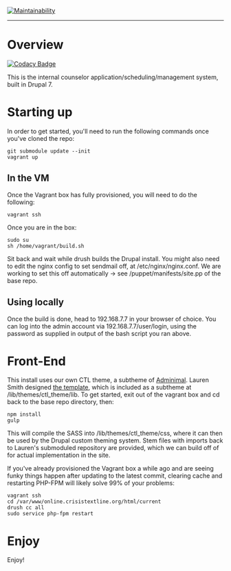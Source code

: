 [![Maintainability](https://api.codeclimate.com/v1/badges/99f54b0bcd254add71c5/maintainability)](https://codeclimate.com/github/MySolace/CTL-Online/maintainability)

---

# Overview

[![Codacy Badge](https://api.codacy.com/project/badge/Grade/238101e1a0f24f86938b7ec777d53853)](https://www.codacy.com/app/MySolace/CTL-Online?utm_source=github.com&utm_medium=referral&utm_content=MySolace/CTL-Online&utm_campaign=badger)

This is the internal counselor application/scheduling/management system, built in Drupal 7.

# Starting up

In order to get started, you'll need to run the following commands once you've cloned the repo:

```
git submodule update --init
vagrant up
```

## In the VM

Once the Vagrant box has fully provisioned, you will need to do the following:

```
vagrant ssh
```

Once you are in the box:

```
sudo su
sh /home/vagrant/build.sh
```

Sit back and wait while drush builds the Drupal install. You might also need to edit the nginx config to set sendmail off, at /etc/nginx/nginx.conf. We are working to set this off automatically -> see /puppet/manifests/site.pp of the base repo.

## Using locally

Once the build is done, head to 192.168.7.7 in your browser of choice.
You can log into the admin account via 192.168.7.7/user/login, using the password as supplied in output of the bash script you ran above.

# Front-End

This install uses our own CTL theme, a subtheme of [Adminimal](https://www.drupal.org/project/adminimal_theme).
Lauren Smith designed [the template](https://github.com/smithln/ctl), which is included as a subtheme at /lib/themes/ctl_theme/lib. To get started, exit out of the vagrant box and cd back to the base repo directory, then:

```
npm install
gulp
```

This will compile the SASS into /lib/themes/ctl_theme/css, where it can then be used by the Drupal custom theming system.
Stem files with imports back to Lauren's submoduled repository are provided, which we can build off of for actual implementation in the site.

If you've already provisioned the Vagrant box a while ago and are seeing funky things happen after updating to the latest commit, clearing cache and restarting PHP-FPM will likely solve 99% of your problems:

```
vagrant ssh
cd /var/www/online.crisistextline.org/html/current
drush cc all
sudo service php-fpm restart
```

# Enjoy

Enjoy!
